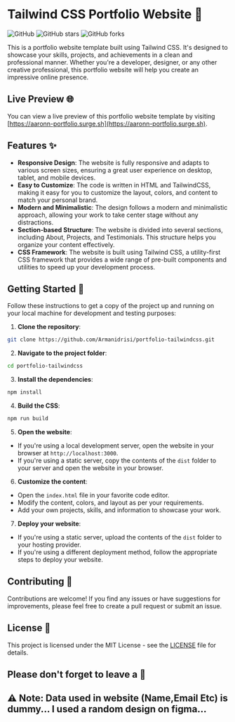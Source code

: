 # Tailwind CSS Portfolio Website 💼

![GitHub](https://img.shields.io/github/license/Armanidrisi/portfolio-tailwindcss)
![GitHub stars](https://img.shields.io/github/stars/Armanidrisi/portfolio-tailwindcss)
![GitHub forks](https://img.shields.io/github/forks/Armanidrisi/portfolio-tailwindcss)

This is a portfolio website template built using Tailwind CSS. It's designed to showcase your skills, projects, and achievements in a clean and professional manner. Whether you're a developer, designer, or any other creative professional, this portfolio website will help you create an impressive online presence.

## Live Preview 🌐

You can view a live preview of this portfolio website template by visiting [https://aaronn-portfolio.surge.sh](https://aaronn-portfolio.surge.sh).

## Features ✨

- **Responsive Design**: The website is fully responsive and adapts to various screen sizes, ensuring a great user experience on desktop, tablet, and mobile devices.
- **Easy to Customize**: The code is written in HTML and TailwindCSS, making it easy for you to customize the layout, colors, and content to match your personal brand.
- **Modern and Minimalistic**: The design follows a modern and minimalistic approach, allowing your work to take center stage without any distractions.
- **Section-based Structure**: The website is divided into several sections, including About, Projects, and Testimonials. This structure helps you organize your content effectively.
- **CSS Framework**: The website is built using Tailwind CSS, a utility-first CSS framework that provides a wide range of pre-built components and utilities to speed up your development process.

## Getting Started 🚀

Follow these instructions to get a copy of the project up and running on your local machine for development and testing purposes:

1. **Clone the repository**:

```bash
git clone https://github.com/Armanidrisi/portfolio-tailwindcss.git
```

2. **Navigate to the project folder**:

```bash
cd portfolio-tailwindcss
```

3. **Install the dependencies**:

```bash
npm install
```

4. **Build the CSS**:

```bash
npm run build
```

5. **Open the website**:

- If you're using a local development server, open the website in your browser at `http://localhost:3000`.
- If you're using a static server, copy the contents of the `dist` folder to your server and open the website in your browser.

6. **Customize the content**:

- Open the `index.html` file in your favorite code editor.
- Modify the content, colors, and layout as per your requirements.
- Add your own projects, skills, and information to showcase your work.

7. **Deploy your website**:

- If you're using a static server, upload the contents of the `dist` folder to your hosting provider.
- If you're using a different deployment method, follow the appropriate steps to deploy your website.

## Contributing 🤝

Contributions are welcome! If you find any issues or have suggestions for improvements, please feel free to create a pull request or submit an issue.

## License 📄

This project is licensed under the MIT License - see the [LICENSE](LICENSE) file for details.

## Please don't forget to leave a 🌟
## ⚠️ Note: Data used in website (Name,Email Etc) is dummy... I used a random design on figma...